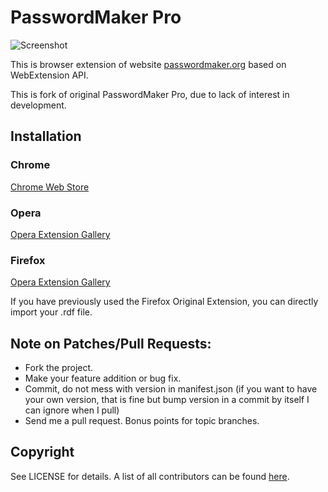 # PasswordMaker Pro

![Screenshot](https://i.imgur.com/2ciQ0Fb.png)

This is browser extension of website [passwordmaker.org](http://www.passwordmaker.org/) based on WebExtension API.

This is fork of original PasswordMaker Pro, due to lack of interest in development.


## Installation

### Chrome
[Chrome Web Store](https://chrome.google.com/webstore/detail/passwordmaker-pro/lnhofcfhehhcbccpmdmdpjncdoihmkkh)

### Opera
[Opera Extension Gallery](https://addons.opera.com/en/extensions/details/passwordmaker-pro/)

### Firefox
[Opera Extension Gallery](https://addons.mozilla.org/en-US/firefox/addon/passwordmaker-pro-firefox/)

If you have previously used the Firefox Original Extension, you can directly import your .rdf file.


## Note on Patches/Pull Requests:

* Fork the project.
* Make your feature addition or bug fix.
* Commit, do not mess with version in manifest.json
  (if you want to have your own version, that is fine but bump version in a commit by itself I can ignore when I pull)
* Send me a pull request. Bonus points for topic branches.


## Copyright

See LICENSE for details. A list of all contributors can be found [here](http://github.com/dolohow/chrome-passwordmaker/contributors).
